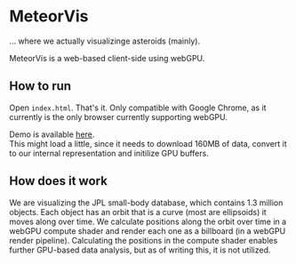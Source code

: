 # MeteorVis

... where we actually visualizinge asteroids (mainly).

MeteorVis is a web-based client-side using webGPU.

## How to run
Open `index.html`.
That's it.
Only compatible with Google Chrome, as it currently is the only browser currently supporting webGPU.

Demo is available [here](https://telios.github.io/meteorvis/).<br>
This might load a little, since it needs to download 160MB of data, convert it to our internal representation and initilize GPU buffers.

## How does it work
We are visualizing the JPL small-body database, which contains 1.3 million objects.
Each object has an orbit that is a curve (most are ellipsoids) it moves along over time.
We calculate positions along the orbit over time in a webGPU compute shader and render each one as a billboard (in a webGPU render pipeline).
Calculating the positions in the compute shader enables further GPU-based data analysis, but as of writing this, it is not utilized.
